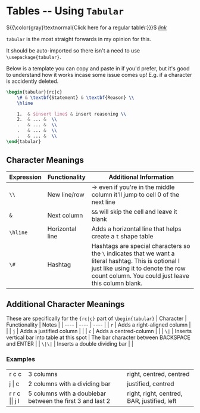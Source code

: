 # Tables -- Using `Tabular`
${{\color{gray}\textnormal{Click here for a regular table\:}}}$ _[link](multi-page%20tables.md)_

`tabular` is the most straight forwards in my opinion for this.
 
It should be auto-imported so there isn't a need to use `\usepackage{tabular}`. 


Below is a template you can copy and paste in if you'd prefer, but it's good to understand how it works incase some issue comes up! E.g. if a character is accidently deleted.

```latex
\begin{tabular}{rc|c}
    \# & \textbf{Statement} & \textbf{Reason} \\
    \hline

    1.  & $insert line$ & insert reasoning \\
    2.  & ... &  \\
    .   & ... &  \\
    .   & ... &  \\
    .   & ... &  \\
\end{tabular}
```


## Character Meanings
| Expression | Functionality | Additional Information |
| ---- | ---- | ---- |
| `\\` | New line/row | $\rightarrow$ even if you're in the middle column it'll jump to cell 0 of the next line |
| `&` | Next column | `&&` will skip the cell and leave it blank |
| `\hline` | Horizontal line | Adds a horizontal line that helps create a `t` shape table |
| `\#` | Hashtag | Hashtags are special characters so the `\` indicates that we want a literal hashtag. This is optional I just like using it to denote the row count column. You could just leave this column blank. |





## Additional Character Meanings
These are specifically for the `{rc|c}` part of `\begin{tabular}`
| Character | Functionality | Notes |
| ---- | ---- | ---- |
| `r` | Adds a right-aligned column |  |
| `j` | Adds a justified column |  |
| `c` | Adds a centred-column |  |
| `\|` | Inserts vertical bar into table at this spot | The bar character between BACKSPACE and ENTER |
| `\|\|` | Inserts a double dividing bar |  |



### Examples
<table border="0">
 <tr>
    <td>
    r c c
    </td>
    <td>
    3 columns
    </td>
    <td>
    right, centred, centred
    </td>
 </tr>
  <tr>
    <td>
    j | c
    </td>
    <td>
    2 columns with a dividing bar
    </td>
    <td>
    justified, centred
    </td>
 </tr>
  <tr>
    <td>
    r r c || j l
    </td>
    <td>
    5 columns with a doublebar between the first 3 and last 2
    </td>
    <td>
    right, right, centred, BAR, justified, left
    </td>
 </tr>
</table>
